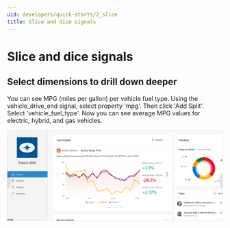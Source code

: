 ```yaml
---
uid: developers/quick-starts/2_slice
title: Slice and dice signals
---
```

# Slice and dice signals

## Select dimensions to drill down deeper 

You can see MPG (miles per gallon) per vehicle fuel type. Using the vehicle_drive_end signal, select property 'mpg'. Then click 'Add Split'. Select 'vehicle_fuel_type'. Now you can see average MPG values for electric, hybrid, and gas vehicles. 

![MPG per vehicle fuel type](use-metric.png)



